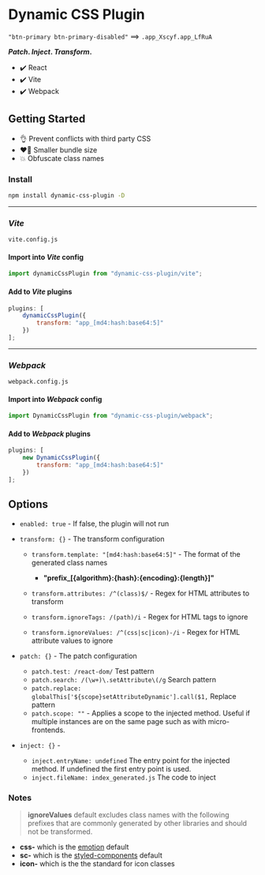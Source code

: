 # Dynamic CSS Plugin

`"btn-primary btn-primary-disabled"` ==> `.app_Xscyf.app_LfRuA`

**_Patch_. _Inject_. _Transform_.**

-   ✔️ React
-   ✔️ Vite
-   ✔️ Webpack

## Getting Started

-   👌 Prevent conflicts with third party CSS
-   ❤️‍🔥 Smaller bundle size
-   💥 Obfuscate class names

### Install

```bash
npm install dynamic-css-plugin -D
```

---

### _Vite_

`vite.config.js`

#### Import into _Vite_ config

```js
import dynamicCssPlugin from "dynamic-css-plugin/vite";
```

#### Add to _Vite_ plugins

```js
plugins: [
	dynamicCssPlugin({
		transform: "app_[md4:hash:base64:5]"
	})
];
```

---

### _Webpack_

`webpack.config.js`

#### Import into _Webpack_ config

```js
import DynamicCssPlugin from "dynamic-css-plugin/webpack";
```

#### Add to _Webpack_ plugins

```js
plugins: [
	new DynamicCssPlugin({
		transform: "app_[md4:hash:base64:5]"
	})
];
```

## Options

-   `enabled: true` - If false, the plugin will not run

-   `transform: {}` - The transform configuration

    -   `transform.template: "[md4:hash:base64:5]"` - The format of the generated class names

        -   **"prefix\_[{algorithm}:{hash}:{encoding}:{length}]"**

    -   `transform.attributes: /^(class)$/` - Regex for HTML attributes to transform

    -   `transform.ignoreTags: /(path)/i` - Regex for HTML tags to ignore

    -   `transform.ignoreValues: /^(css|sc|icon)-/i` - Regex for HTML attribute values to ignore

-   `patch: {}` - The patch configuration

    -   `patch.test: /react-dom/` Test pattern
    -   `patch.search: /(\w+)\.setAttribute\(/g` Search pattern
    -   `patch.replace: globalThis['${scope}setAttributeDynamic'].call($1,` Replace pattern
    -   `patch.scope: ""` - Applies a scope to the injected method. Useful if multiple instances are on the same page such as with micro-frontends.

-   `inject: {}` -
    -   `inject.entryName: undefined` The entry point for the injected method. If undefined the first entry point is used.
    -   `inject.fileName: index_generated.js` The code to inject

### Notes

> **ignoreValues** default excludes class names with the following prefixes that are commonly generated by other libraries and should not be transformed.

-   **css-** which is the [emotion](https://emotion.sh/) default
-   **sc-** which is the [styled-components](https://styled-components.com) default
-   **icon-** which is the the standard for icon classes
